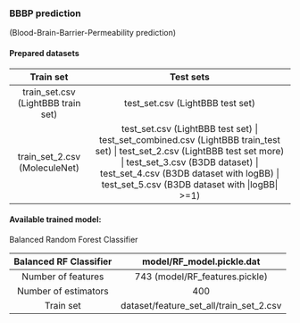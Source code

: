 ### BBBP prediction

(Blood-Brain-Barrier-Permeability prediction)

#### Prepared datasets

|             Train set              |                          Test sets                           |
| :--------------------------------: | :----------------------------------------------------------: |
| train_set.csv (LightBBB train set) |               test_set.csv (LightBBB test set)               |
|   train_set_2.csv (MoleculeNet)    | test_set.csv (LightBBB test set) \| test_set_combined.csv (LightBBB train_test set) \| test_set_2.csv (LightBBB test set more) \| test_set_3.csv (B3DB dataset) \| test_set_4.csv (B3DB dataset with logBB) \| test_set_5.csv (B3DB dataset with \|logBB\| >=1) |

#### Available trained model: 

Balanced Random Forest Classifier 

| Balanced RF Classifier |        model/RF_model.pickle.dat        |
| :--------------------: | :-------------------------------------: |
|   Number of features   |     743 (model/RF_features.pickle)      |
|  Number of estimators  |                   400                   |
|       Train set        | dataset/feature_set_all/train_set_2.csv |

